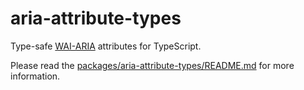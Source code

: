 # aria-attribute-types

Type-safe [WAI-ARIA](https://www.w3.org/TR/wai-aria-1.2/) attributes for TypeScript.

Please read the [packages/aria-attribute-types/README.md](packages/aria-attribute-types/README.md) for more information.